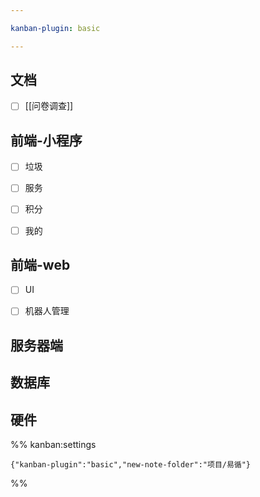 ```yaml
---

kanban-plugin: basic

---
```


## 文档

- [ ] [[问卷调查]]


## 前端-小程序

- [ ] 垃圾
- [ ] 服务
- [ ] 积分
- [ ] 我的


## 前端-web

- [ ] UI
- [ ] 机器人管理


## 服务器端



## 数据库



## 硬件





%% kanban:settings
```
{"kanban-plugin":"basic","new-note-folder":"项目/易循"}
```
%%